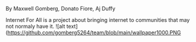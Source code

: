 By Maxwell Gomberg, Donato Fiore, Aj Duffy

Internet For All is a project about bringing internet to communities that may not normaly have it.
![alt text](https://github.com/gomberg5264/team/blob/main/wallpaper1000.PNG
